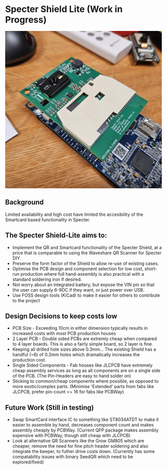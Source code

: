 # Specter Shield Lite (Work in Progress)

![](shield_lite_image.jpg)

## Background
Limited availability and high cost have limited the accesibility of the Smartcard based functionality in Specter.

## The Specter Shield-Lite aims to:
+ Implement the QR and Smartcard functionality of the Specter Shield, at a price that is comparable to using the Waveshare QR Scanner for Specter DIY.
+ Preserve the form factor of the Shield to allow re-use of existing cases.
+ Optimise the PCB design and component selection for low cost, short-run production where full hand-assembly is also practical with a standard soldering iron if desired. 
+ Not worry about an integrated battery, but expose the VIN pin so that the user can supply 6-9DC if they want, or just power over USB.
+ Use FOSS design tools (KiCad) to make it easier for others to contribute to the project

## Design Decisions to keep costs low
+ PCB Size - Exceeding 10cm in either dimension typically results in increased costs with most PCB production houses
+ 2 Layer PCB - Double sided PCBs are extremly cheap when compared to 4 layer boards. This is also a fairly simple board, so 2 layer is fine.
+ Keeping all drilled hole sizes above 0.3mm... The existing Shield has a handful (~6) of 0.2mm holes which dramatically increases the production cost.
+ Single Sided Components - Fab houses like JLCPCB have extremely cheap assembly services as long as all components are on a single side of the PCB. (The Pin-Headers are easy to hand solder on)
+ Sticking to common/cheap components where possible, as opposed to more exotic/complex parts. (Minimise 'Extended' parts from fabs like JLCPCB, prefer pin-count <= 16 for fabs like PCBWay)

## Future Work (Still in testing)
+ Swap SmartCard interface IC to something like ST8034ATDT to make it easier to assemble by hand, decreases component count and makes assembly cheaply by PCBWay. (Current QFP package makes assembly expensive with PCBWay, though still cheap with JLCPCB)
+ Look at alternative QR Scanners like the Grow GM805 which are cheaper, remove the need for fine pitch header soldering and also integrate the beeper, to futher drive costs down. (Currently has some compatability issues with binary SeedQR which need to be explored/fixed)
